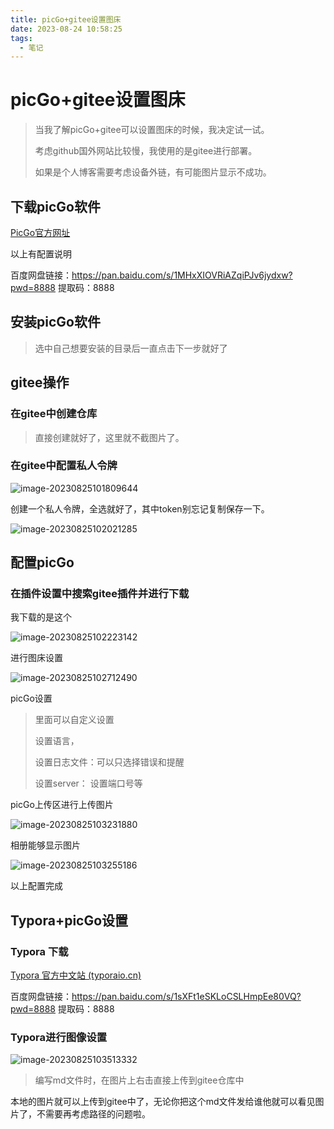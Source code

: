 ```yaml
---
title: picGo+gitee设置图床
date: 2023-08-24 10:58:25
tags:
  - 笔记
---
```



[//]: # (@[TOC]&#40;picGo+gitee+typora设置图床&#41;)
[//]: # ([[TOC]])
#   picGo+gitee设置图床

> 当我了解picGo+gitee可以设置图床的时候，我决定试一试。
>
> 考虑github国外网站比较慢，我使用的是gitee进行部署。
>
> 如果是个人博客需要考虑设备外链，有可能图片显示不成功。



##  下载picGo软件

[PicGo官方网址](https://picgo.github.io/PicGo-Doc/zh/)

以上有配置说明

百度网盘链接：https://pan.baidu.com/s/1MHxXIOVRiAZqiPJv6jydxw?pwd=8888 
提取码：8888

##  安装picGo软件

> 选中自己想要安装的目录后一直点击下一步就好了

##  gitee操作

###  在gitee中创建仓库

> 直接创建就好了，这里就不截图片了。

###  在gitee中配置私人令牌

![image-20230825101809644](https://huang-ruifang.gitee.io/pic-go/public/csdn/image-20230825101809644.png)



创建一个私人令牌，全选就好了，其中token别忘记复制保存一下。

![image-20230825102021285](https://huang-ruifang.gitee.io/pic-go/public/csdn/image-20230825102021285.png)

##  配置picGo

###  在插件设置中搜索gitee插件并进行下载

我下载的是这个

![image-20230825102223142](https://huang-ruifang.gitee.io/pic-go/public/csdn/image-20230825102223142.png)

进行图床设置

![image-20230825102712490](https://huang-ruifang.gitee.io/pic-go/public/csdn/image-20230825102712490.png)

picGo设置

> 里面可以自定义设置
>
> 设置语言，
>
> 设置日志文件：可以只选择错误和提醒
>
> 设置server： 设置端口号等

picGo上传区进行上传图片

![image-20230825103231880](https://huang-ruifang.gitee.io/pic-go/public/csdn/image-20230825103231880.png)

相册能够显示图片

![image-20230825103255186](https://huang-ruifang.gitee.io/pic-go/public/csdn/image-20230825103255186.png)

以上配置完成

##  Typora+picGo设置

### Typora 下载

[Typora 官方中文站 (typoraio.cn)](https://typoraio.cn/)

百度网盘链接：https://pan.baidu.com/s/1sXFt1eSKLoCSLHmpEe80VQ?pwd=8888 
提取码：8888

###  Typora进行图像设置

![image-20230825103513332](https://huang-ruifang.gitee.io/pic-go/public/csdn/image-20230825103513332.png)

> 编写md文件时，在图片上右击直接上传到gitee仓库中

本地的图片就可以上传到gitee中了，无论你把这个md文件发给谁他就可以看见图片了，不需要再考虑路径的问题啦。
